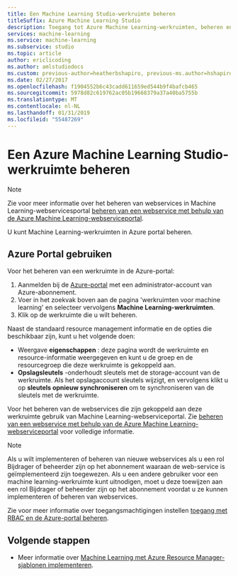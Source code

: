```yaml
---
title: Een Machine Learning Studio-werkruimte beheren
titleSuffix: Azure Machine Learning Studio
description: Toegang tot Azure Machine Learning-werkruimten, beheren en implementeren en beheren van ML API-webservices
services: machine-learning
ms.service: machine-learning
ms.subservice: studio
ms.topic: article
author: ericlicoding
ms.author: amlstudiodocs
ms.custom: previous-author=heatherbshapiro, previous-ms.author=hshapiro
ms.date: 02/27/2017
ms.openlocfilehash: f1904552b6c43cadd611659ed544b9f4bafcb465
ms.sourcegitcommit: 5978d82c619762ac05b19668379a37a40ba5755b
ms.translationtype: MT
ms.contentlocale: nl-NL
ms.lasthandoff: 01/31/2019
ms.locfileid: "55487269"
---
```

# <a name="manage-an-azure-machine-learning-studio-workspace"></a>Een Azure Machine Learning Studio-werkruimte beheren

> [!NOTE]
> Zie voor meer informatie over het beheren van webservices in Machine Learning-webservicesportal [beheren van een webservice met behulp van de Azure Machine Learning-webserviceportal](manage-new-webservice.md).
> 
> 

U kunt Machine Learning-werkruimten in Azure portal beheren.



## <a name="use-the-azure-portal"></a>Azure Portal gebruiken

Voor het beheren van een werkruimte in de Azure-portal:

1. Aanmelden bij de [Azure-portal](https://portal.azure.com/) met een administrator-account van Azure-abonnement.
2. Voer in het zoekvak boven aan de pagina 'werkruimten voor machine learning' en selecteer vervolgens **Machine Learning-werkruimten**.
3. Klik op de werkruimte die u wilt beheren.

Naast de standaard resource management informatie en de opties die beschikbaar zijn, kunt u het volgende doen:

- Weergave **eigenschappen** : deze pagina wordt de werkruimte en resource-informatie weergegeven en kunt u de groep en de resourcegroep die deze werkruimte is gekoppeld aan.
- **Opslagsleutels** -onderhoudt sleutels met de storage-account van de werkruimte. Als het opslagaccount sleutels wijzigt, en vervolgens klikt u op **sleutels opnieuw synchroniseren** om te synchroniseren van de sleutels met de werkruimte.

Voor het beheren van de webservices die zijn gekoppeld aan deze werkruimte gebruik van Machine Learning-webserviceportal. Zie [beheren van een webservice met behulp van de Azure Machine Learning-webserviceportal](manage-new-webservice.md) voor volledige informatie.

> [!NOTE]
> Als u wilt implementeren of beheren van nieuwe webservices als u een rol Bijdrager of beheerder zijn op het abonnement waaraan de web-service is geïmplementeerd zijn toegewezen. Als u een andere gebruiker voor een machine learning-werkruimte kunt uitnodigen, moet u deze toewijzen aan een rol Bijdrager of beheerder zijn op het abonnement voordat u ze kunnen implementeren of beheren van webservices. 
> 
>Zie voor meer informatie over toegangsmachtigingen instellen [toegang met RBAC en de Azure-portal beheren](../../role-based-access-control/role-assignments-portal.md).

## <a name="next-steps"></a>Volgende stappen
* Meer informatie over [Machine Learning met Azure Resource Manager-sjablonen implementeren](deploy-with-resource-manager-template.md). 
